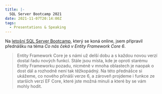 ```yaml
---
title: |-
  SQL Server Bootcamp 2021
date: 2021-11-07T20:14:00Z
tags:
  - Presentations & Speaking
---
```

Na [letošní SQL Server Bootcamp][1], který se koná online, jsem připravil přednášku na téma _Co nás čeká v Entity Framework Core 6_.  

<!-- excerpt -->

> Entity Framework Core je s námi už delší dobu a s každou novou verzí dostal řadu nových funkcí. Stále jsou místa, kde je oproti starému Entity Frameworku pozadu, nicméně v mnoha oblastech je naopak o dost dál a rozhodně není tak těžkopádný. Na této přednášce si ukážeme, co nového přináší verze 6, a zároveň projdeme i funkce ze starších verzí EF Core, které jste možná minuli a které by se vám mohly hodit.

[1]: https://www.wug.cz/online/akce/1390-SQL-Server-Bootcamp-2021